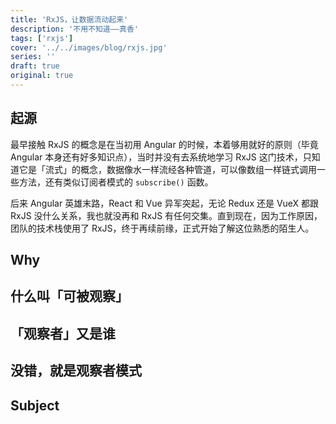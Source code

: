 ```yaml
---
title: 'RxJS，让数据流动起来'
description: '不用不知道——真香'
tags: ['rxjs']
cover: '../../images/blog/rxjs.jpg'
series: ''
draft: true
original: true
---
```


## 起源

最早接触 RxJS 的概念是在当初用 Angular 的时候，本着够用就好的原则（毕竟 Angular 本身还有好多知识点），当时并没有去系统地学习 RxJS 这门技术，只知道它是「流式」的概念，数据像水一样流经各种管道，可以像数组一样链式调用一些方法，还有类似订阅者模式的 `subscribe()` 函数。

后来 Angular 英雄末路，React 和 Vue 异军突起，无论 Redux 还是 VueX 都跟 RxJS 没什么关系，我也就没再和 RxJS 有任何交集。直到现在，因为工作原因，团队的技术栈使用了 RxJS，终于再续前缘，正式开始了解这位熟悉的陌生人。

## Why

## 什么叫「可被观察」

## 「观察者」又是谁

## 没错，就是观察者模式

## Subject
